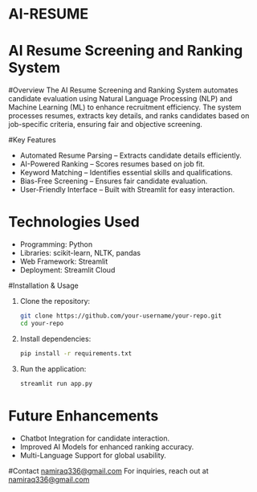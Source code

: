# AI-RESUME
# AI Resume Screening and Ranking System  

#Overview 
The AI Resume Screening and Ranking System automates candidate evaluation using Natural Language Processing (NLP) and Machine Learning (ML) to enhance recruitment efficiency. The system processes resumes, extracts key details, and ranks candidates based on job-specific criteria, ensuring fair and objective screening.  

#Key Features  
- Automated Resume Parsing – Extracts candidate details efficiently.  
- AI-Powered Ranking – Scores resumes based on job fit.  
- Keyword Matching – Identifies essential skills and qualifications.  
- Bias-Free Screening – Ensures fair candidate evaluation.  
- User-Friendly Interface – Built with Streamlit for easy interaction.  
# Technologies Used  
- Programming: Python  
- Libraries: scikit-learn, NLTK, pandas  
- Web Framework: Streamlit  
- Deployment: Streamlit Cloud  

#Installation & Usage
1. Clone the repository:  
   ```bash
   git clone https://github.com/your-username/your-repo.git
   cd your-repo
   ```  
2. Install dependencies:  
   ```bash
   pip install -r requirements.txt
   ```  
3. Run the application:  
   ```bash
   streamlit run app.py
   ```
   
# Future Enhancements  
- Chatbot Integration for candidate interaction.  
- Improved AI Models for enhanced ranking accuracy.  
- Multi-Language Support for global usability.  

#Contact
namiraq336@gmail.com 
For inquiries, reach out at namiraq336@gmail.com 
